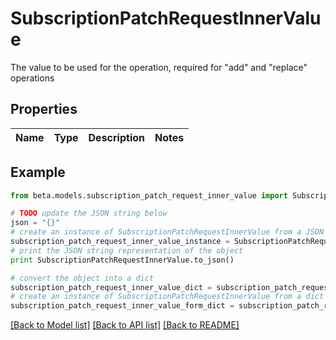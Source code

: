 # SubscriptionPatchRequestInnerValue

The value to be used for the operation, required for \"add\" and \"replace\" operations

## Properties
Name | Type | Description | Notes
------------ | ------------- | ------------- | -------------

## Example

```python
from beta.models.subscription_patch_request_inner_value import SubscriptionPatchRequestInnerValue

# TODO update the JSON string below
json = "{}"
# create an instance of SubscriptionPatchRequestInnerValue from a JSON string
subscription_patch_request_inner_value_instance = SubscriptionPatchRequestInnerValue.from_json(json)
# print the JSON string representation of the object
print SubscriptionPatchRequestInnerValue.to_json()

# convert the object into a dict
subscription_patch_request_inner_value_dict = subscription_patch_request_inner_value_instance.to_dict()
# create an instance of SubscriptionPatchRequestInnerValue from a dict
subscription_patch_request_inner_value_form_dict = subscription_patch_request_inner_value.from_dict(subscription_patch_request_inner_value_dict)
```
[[Back to Model list]](../README.md#documentation-for-models) [[Back to API list]](../README.md#documentation-for-api-endpoints) [[Back to README]](../README.md)


